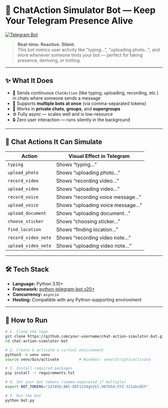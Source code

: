 # 🤖 ChatAction Simulator Bot — Keep Your Telegram Presence Alive  
[![Telegram Bot](https://img.shields.io/badge/Launch%20Bot-@WorkGlows-2CA5E0?logo=telegram&style=for-the-badge)](https://t.me/WorkGlows)
> **Real-time. Reactive. Silent.**  
> This bot mimics user activity like "typing...", "uploading photo...", and more whenever someone texts your bot — perfect for faking presence, demoing, or trolling.

---

## ✨ What It Does

- 🔄 Sends continuous `ChatAction` (like typing, uploading, recording, etc.) in chats where someone sends a message  
- 🤹 Supports **multiple bots at once** (via comma-separated tokens)  
- 🧠 Works in **private chats**, **groups**, and **supergroups**  
- ⚙️ Fully async — scales well and is low-resource  
- 🔒 Zero user interaction — runs silently in the background  

---

## 💬 Chat Actions It Can Simulate

| Action               | Visual Effect in Telegram         |
|----------------------|-----------------------------------|
| `typing`             | Shows “typing…”                   |
| `upload_photo`       | Shows “uploading photo…”          |
| `record_video`       | Shows “recording video…”          |
| `upload_video`       | Shows “uploading video…”          |
| `record_voice`       | Shows “recording voice message…”  |
| `upload_voice`       | Shows “uploading voice message…”  |
| `upload_document`    | Shows “uploading document…”       |
| `choose_sticker`     | Shows “choosing sticker…”         |
| `find_location`      | Shows “finding location…”         |
| `record_video_note`  | Shows “recording video note…”     |
| `upload_video_note`  | Shows “uploading video note…”     |

---

## 🛠️ Tech Stack

- **Language:** Python 3.10+  
- **Framework:** [python-telegram-bot v20+](https://github.com/python-telegram-bot/python-telegram-bot)  
- **Concurrency:** `asyncio`  
- **Hosting:** Compatible with any Python-supporting environment  

---

## 🚀 How to Run

```bash
# 1. Clone the repo
git clone https://github.com/your-username/chat-action-simulator-bot.git
cd chat-action-simulator-bot

# 2. Create & activate a virtual environment
python3 -m venv venv
source venv/bin/activate         # Windows: venv\Scripts\activate

# 3. Install required packages
pip install -r requirements.txt

# 4. Set your bot tokens (comma-separated if multiple)
export BOT_TOKENS="123456:ABC-DEF1234ghIkl,987654:XYZ-321abcDEF"

# 5. Run the bot
python bot.py
